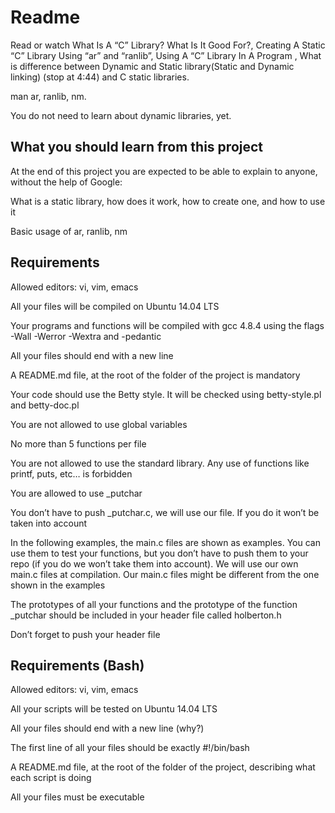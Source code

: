 # Readme
Read or watch What Is A “C” Library? What Is It Good For?, Creating A Static “C” Library Using “ar” and “ranlib”, Using A “C” Library In A Program , What is difference between Dynamic and Static library(Static and Dynamic linking) (stop at 4:44) and C static libraries.

man ar, ranlib, nm.

You do not need to learn about dynamic libraries, yet.

## What you should learn from this project

At the end of this project you are expected to be able to explain to anyone, without the help of Google:

What is a static library, how does it work, how to create one, and how to use it

Basic usage of ar, ranlib, nm

## Requirements
Allowed editors: vi, vim, emacs

All your files will be compiled on Ubuntu 14.04 LTS

Your programs and functions will be compiled with gcc 4.8.4 using the flags -Wall -Werror -Wextra and -pedantic

All your files should end with a new line

A README.md file, at the root of the folder of the project is mandatory

Your code should use the Betty style. It will be checked using betty-style.pl and betty-doc.pl

You are not allowed to use global variables

No more than 5 functions per file

You are not allowed to use the standard library. Any use of functions like printf, puts, etc… is forbidden

You are allowed to use _putchar

You don’t have to push _putchar.c, we will use our file. If you do it won’t be taken into account

In the following examples, the main.c files are shown as examples. You can use them to test your functions, but you don’t have to push them to your repo (if you do we won’t take them into account). We will use our own main.c files at compilation. Our main.c files might be different from the one shown in the examples

The prototypes of all your functions and the prototype of the function _putchar should be included in your header file called holberton.h

Don’t forget to push your header file

## Requirements (Bash)
Allowed editors: vi, vim, emacs

All your scripts will be tested on Ubuntu 14.04 LTS

All your files should end with a new line (why?)

The first line of all your files should be exactly #!/bin/bash

A README.md file, at the root of the folder of the project, describing what each script is doing

All your files must be executable
